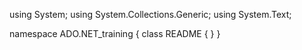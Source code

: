 ﻿using System;
using System.Collections.Generic;
using System.Text;

namespace ADO.NET_training
{
    class README
    {
    }
}
